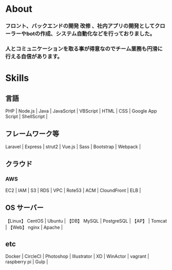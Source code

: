 # About

### フロント、バックエンドの開発 改修 、社内アプリの開発としてクローラーやbotの作成、システム自動化などを行っておりました。
### 人とコミュニケーションを取る事が得意なのでチーム業務も円滑に行える自信があります。

# Skills

## 言語

PHP | Node.js | Java | JavaScript | VBScript | HTML | CSS | Google App Script | ShellScript |

## フレームワーク等
Laravel | Express | strut2 | Vue.js | Sass | Bootstrap | Webpack |

## クラウド

### AWS

EC2 | IAM | S3 | RDS | VPC | Rote53 | ACM | CloundFront | ELB |

## OS サーバー 

【Linux】 CentOS | Ubuntu | 【DB】 MySQL | PostgreSQL | 【AP】 | Tomcat | 【Web】 nginx | Apache |

## etc

Docker | CircleCI | Photoshop | Illustrator | XD | WinActor | vagrant | raspberry pi | Gulp |
